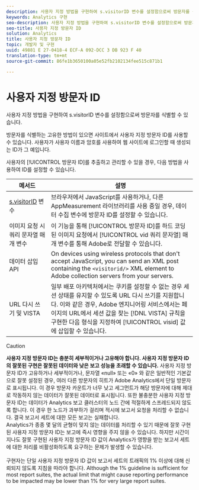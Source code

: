 ```yaml
---
description: 사용자 지정 방법을 구현하여 s.visitorID 변수를 설정함으로써 방문자를 식별할 수 있습니다.
keywords: Analytics 구현
seo-description: 사용자 지정 방법을 구현하여 s.visitorID 변수를 설정함으로써 방문자를 식별할 수 있습니다.
seo-title: 사용자 지정 방문자 ID
solution: Analytics
title: 사용자 지정 방문자 ID
topic: 개발자 및 구현
uuid: 49881 E 27-0418-4 ECF-A 092-DCC 3 DB 923 F 40
translation-type: tm+mt
source-git-commit: 86fe1b3650100a05e52fb2102134fee515c871b1

---
```



# 사용자 지정 방문자 ID

사용자 지정 방법을 구현하여 s.visitorID 변수를 설정함으로써 방문자를 식별할 수 있습니다.

방문자를 식별하는 고유한 방법이 있으면 사이트에서 사용자 지정 방문자 ID를 사용할 수 있습니다. 사용자가 사용자 이름과 암호를 사용하여 웹 사이트에 로그인할 때 생성되는 ID가 그 예입니다.

사용자의 [!UICONTROL 방문자 ID]를 추출하고 관리할 수 있을 경우, 다음 방법을 사용하여 ID를 설정할 수 있습니다.

| 메서드 | 설명 |
|---|---|
| [s.visitorID](/help/implement/js-implementation/c-variables/page-variables.md) 변수 | 브라우저에서 JavaScript를 사용하거나, 다른 AppMeasurement 라이브러리를 사용 중일 경우, 데이터 수집 변수에 방문자 ID를 설정할 수 있습니다. |
| 이미지 요청 시 쿼리 문자열 매개 변수 | 이 기능을 통해 [!UICONTROL 방문자 ID]를 하드 코딩된 이미지 요청에서 [!UICONTROL vid 쿼리 문자열] 매개 변수를 통해 Adobe로 전달할 수 있습니다. |
| 데이터 삽입 API | On devices using wireless protocols that don't accept JavaScript, you can send an XML post containing the `<visitorid/>` XML element to Adobe collection servers from your servers. |
| URL 다시 쓰기 및 VISTA | 일부 배포 아키텍처에서는 쿠키를 설정할 수 없는 경우 세션 상태를 유지할 수 있도록 URL 다시 쓰기를 지원합니다. 이와 같은 경우, Adobe 엔지니어링 서비스에서는 페이지의 URL에서 세션 값을 찾는 [!DNL VISTA] 규칙을 구현한 다음 형식을 지정하여 [!UICONTROL visid] 값에 삽입할 수 있습니다. |
>[!CAUTION]
>**사용자 지정 방문자 ID는 충분히 세부적이거나 고유해야 합니다. 사용자 지정 방문자 ID의 잘못된 구현은 잘못된 데이터와 낮은 보고 성능을 초래할 수 있습니다.** 사용자 지정 방문자 ID가 고유하거나 세부적이거나, 문자열 «null» 또는 «0» 와 같은 일반적인 기본값으로 잘못 설정된 경우, 여러 다른 방문자의 히트가 Adobe Analytics에서 단일 방문자로 표시됩니다. 이 경우 방문자 카운트가 너무 낮고 세그먼트가 해당 방문자에 대해 제대로 작동하지 않는 데이터가 잘못된 데이터로 표시됩니다. 또한 불충분한 사용자 지정 방문자 ID는 데이터가 Analytics 보고 클러스터의 노드 간에 적절하게 스프레드되지 않도록 합니다. 이 경우 한 노드가 과부하가 걸리며 적시에 보고서 요청을 처리할 수 없습니다. 결국 보고서 세트에 대한 모든 보고는 실패합니다. <br>Analytics가 종종 몇 달의 균형이 맞지 않는 데이터를 처리할 수 있기 때문에 잘못 구현된 사용자 지정 방문자 ID는 보고에 즉시 영향을 주지 않을 수 있습니다. 하지만 시간이 지나도 잘못 구현된 사용자 지정 방문자 ID 값이 Analytics가 영향을 받는 보고서 세트에 대한 처리를 비활성화하도록 요구하는 문제가 발생할 수 있습니다.</br><br>구현자는 단일 사용자 지정 방문자 ID 값이 보고서 세트의 트래픽의 1% 이상에 대해 신뢰되지 않도록 지침을 따라야 합니다. Although the 1% guideline is sufficient for most report suites, the actual limit that might cause reporting performance to be impacted may be lower than 1% for very large report suites.</br>
